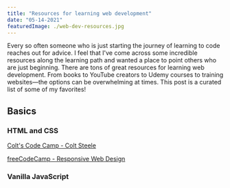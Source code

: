 ```yaml
---
title: "Resources for learning web development"
date: "05-14-2021"
featuredImage: ./web-dev-resources.jpg
---
```


Every so often someone who is just starting the journey of learning to code reaches out for advice. I feel that I've come across some incredible resources along the learning path and wanted a place to point others who are just beginning. There are tons of great resources for learning web development. From books to YouTube creators to Udemy courses to training websites&mdash;the options can be overwhelming at times. This post is a curated list of some of my favorites!

## Basics

### HTML and CSS

<a href="https://www.youtube.com/watch?v=SF_Xl5TOGlY&list=PLblA84xge2_xNtaFnZhefjFbnDrpySKD3" target="_blank">Colt's Code Camp - Colt Steele</a>

<a href="https://www.freecodecamp.org/learn/responsive-web-design/" target="_blank">freeCodeCamp - Responsive Web Design</a>

### Vanilla JavaScript

